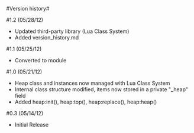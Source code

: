#Version history#

#1.2 (05/28/12)
* Updated third-party library (Lua Class System)
* Added version_history.md

#1.1 (05/25/12)
* Converted to module

#1.0 (05/21/12)
* Heap class and instances now managed with Lua Class System
* Internal class structure modified, items now stored in a private "_heap" field
* Added heap:init(), heap:top(), heap:replace(), heap:heap()

#0.3 (05/14/12)
* Initial Release	
